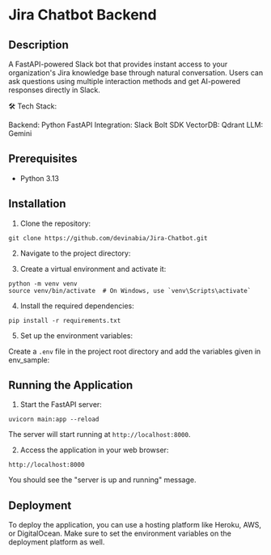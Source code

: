 # Jira Chatbot Backend

## Description

A FastAPI-powered Slack bot that provides instant access to your organization's Jira knowledge base through natural conversation. Users can ask questions using multiple interaction methods and get AI-powered responses directly in Slack.

🛠️ Tech Stack:

Backend: Python FastAPI
Integration: Slack Bolt SDK
VectorDB: Qdrant
LLM: Gemini


## Prerequisites

- Python 3.13

## Installation

1. Clone the repository:

```
git clone https://github.com/devinabia/Jira-Chatbot.git
```

2. Navigate to the project directory:


3. Create a virtual environment and activate it:

```
python -m venv venv
source venv/bin/activate  # On Windows, use `venv\Scripts\activate`
```

4. Install the required dependencies:

```
pip install -r requirements.txt
```

5. Set up the environment variables:

Create a `.env` file in the project root directory and add the variables given in env_sample:

## Running the Application

1. Start the FastAPI server:

```
uvicorn main:app --reload
```

The server will start running at `http://localhost:8000`.

2. Access the application in your web browser:

```
http://localhost:8000
```

You should see the "server is up and running" message.

## Deployment

To deploy the application, you can use a hosting platform like Heroku, AWS, or DigitalOcean. Make sure to set the environment variables on the deployment platform as well.
